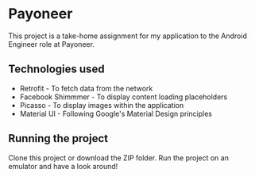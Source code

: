 # Payoneer
 This project is a take-home assignment for my application to the Android Engineer role at Payoneer.
 
 ## Technologies used
- Retrofit - To fetch data from the network 
- Facebook Shimmmer - To display content loading placeholders
- Picasso - To display images within the application
- Material UI - Following Google's Material Design principles

 ## Running the project
 Clone this project or download the ZIP folder. Run the project on an emulator and have a look around!

